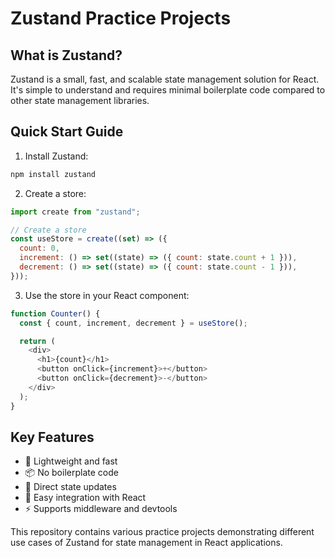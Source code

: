 # Zustand Practice Projects

## What is Zustand?

Zustand is a small, fast, and scalable state management solution for React. It's simple to understand and requires minimal boilerplate code compared to other state management libraries.

## Quick Start Guide

1. Install Zustand:

```bash
npm install zustand
```

2. Create a store:

```javascript
import create from "zustand";

// Create a store
const useStore = create((set) => ({
  count: 0,
  increment: () => set((state) => ({ count: state.count + 1 })),
  decrement: () => set((state) => ({ count: state.count - 1 })),
}));
```

3. Use the store in your React component:

```javascript
function Counter() {
  const { count, increment, decrement } = useStore();

  return (
    <div>
      <h1>{count}</h1>
      <button onClick={increment}>+</button>
      <button onClick={decrement}>-</button>
    </div>
  );
}
```

## Key Features

- 🚀 Lightweight and fast
- 📦 No boilerplate code
- 🎯 Direct state updates
- 🔄 Easy integration with React
- ⚡ Supports middleware and devtools

This repository contains various practice projects demonstrating different use cases of Zustand for state management in React applications.
